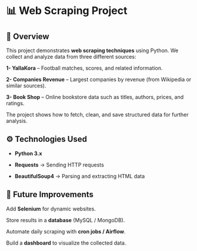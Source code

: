 # 📊 Web Scraping Project
## 📝 Overview

This project demonstrates **web scraping techniques** using Python.
We collect and analyze data from three different sources:

**1- YallaKora** – Football matches, scores, and related information.

**2- Companies Revenue** – Largest companies by revenue (from Wikipedia or similar sources).

**3- Book Shop** – Online bookstore data such as titles, authors, prices, and ratings.

The project shows how to fetch, clean, and save structured data for further analysis.

## ⚙️ Technologies Used

- **Python 3.x**

- **Requests** → Sending HTTP requests

- **BeautifulSoup4** → Parsing and extracting HTML data

## 🔮 Future Improvements

Add **Selenium** for dynamic websites.

Store results in a **database** (MySQL / MongoDB).

Automate daily scraping with **cron jobs / Airflow**.

Build a **dashboard** to visualize the collected data.
